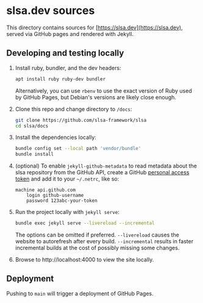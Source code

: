 # slsa.dev sources

This directory contains sources for [https://slsa.dev](https://slsa.dev), served
via GitHub pages and rendered with Jekyll.

## Developing and testing locally

1.  Install ruby, bundler, and the dev headers:

    ```bash
    apt install ruby ruby-dev bundler
    ```

    Alternatively, you can use `rbenv` to use the exact version of Ruby used by
    GitHub Pages, but Debian's versions are likely close enough.

2.  Clone this repo and change directory to `/docs`:

    ```bash
    git clone https://github.com/slsa-framework/slsa
    cd slsa/docs
    ```

3.  Install the dependencies locally:

    ```bash
    bundle config set --local path 'vendor/bundle'
    bundle install
    ```

4.  (optional) To enable `jekyll-github-metadata` to read metadata about the
    slsa repository from the GitHub API, create a GitHub
    [personal access token](https://github.com/settings/tokens/new) and add it
    to your `~/.netrc`, like so:

    ```none
    machine api.github.com
        login github-username
        password 123abc-your-token
    ```

5.  Run the project locally with `jekyll serve`:

    ```bash
    bundle exec jekyll serve --livereload --incremental
    ```

    The options can be omitted if preferred. `--livereload` causes the website
    to autorefresh after every build. `--incremental` results in faster
    incremental builds at the cost of possibly missing some changes.

6.  Browse to http://localhost:4000 to view the site locally.

## Deployment

Pushing to `main` will trigger a deployment of GitHub Pages.

